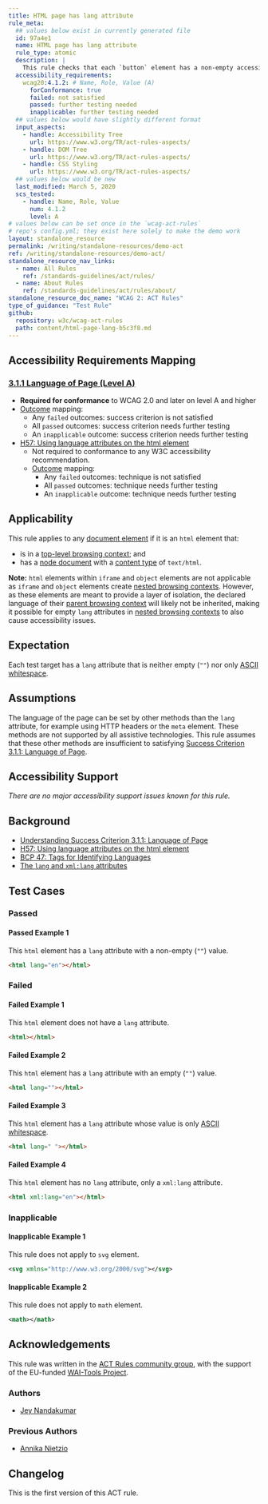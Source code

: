 ```yaml
---
title: HTML page has lang attribute
rule_meta:
  ## values below exist in currently generated file
  id: 97a4e1
  name: HTML page has lang attribute
  rule_type: atomic
  description: |
    This rule checks that each `button` element has a non-empty accessible name.
  accessibility_requirements:
    wcag20:4.1.2: # Name, Role, Value (A)
      forConformance: true
      failed: not satisfied
      passed: further testing needed
      inapplicable: further testing needed
  ## values below would have slightly different format
  input_aspects:
    - handle: Accessibility Tree
      url: https://www.w3.org/TR/act-rules-aspects/
    - handle: DOM Tree
      url: https://www.w3.org/TR/act-rules-aspects/
    - handle: CSS Styling
      url: https://www.w3.org/TR/act-rules-aspects/
  ## values below would be new 
  last_modified: March 5, 2020 
  scs_tested:
    - handle: Name, Role, Value
      num: 4.1.2
      level: A
# values below can be set once in the `wcag-act-rules` 
# repo's config.yml; they exist here solely to make the demo work
layout: standalone_resource
permalink: /writing/standalone-resources/demo-act
ref: /writing/standalone-resources/demo-act/
standalone_resource_nav_links:
  - name: All Rules
    ref: /standards-guidelines/act/rules/
  - name: About Rules
    ref: /standards-guidelines/act/rules/about/
standalone_resource_doc_name: "WCAG 2: ACT Rules"
type_of_guidance: "Test Rule"
github:
  repository: w3c/wcag-act-rules
  path: content/html-page-lang-b5c3f8.md
---
```


<!--<details class="chooser">
  <summary class="button chooser__button button-secondary">Version
  <svg xmlns="http://www.w3.org/2000/svg" width="24" height="24" viewBox="0 0 24 24" fill="none" stroke="currentColor" stroke-width="2" stroke-linecap="round" stroke-linejoin="round" class="feather feather-chevron-down"><polyline points="6 9 12 15 18 9"></polyline></svg>
  </summary>
  <div class="chooser__popout">
    <ul class="chooser__list">
        <li><a href="#">May 26, 2021</a> (Draft)</li>
        <li>March 5, 2020 (current)</li>
        <li><a href="#">February 21, 2019</a></li>
        <li><a href="#">February 21, 2019</a></li>
    </ul>
  </div>
</details>

<style>
.chooser {
  position: relative;
  float: right;
  margin-top: 1em;
}
.chooser__button svg {
  margin-left: .5em;
}
.chooser__popout {
  position: absolute;
  width: 12em;
  right: -0.75em;
  top: 2.9em;
  padding: 1em;
  background: white;
  border: 1px solid var(--line-grey);
  box-shadow: 0px 0px 6px -4px var(--off-black);
}
.chooser__popout::before,
.chooser__popout::after {
  content: '';
  display: block;
  width: 0;
  height: 0;
  border-left: .5em solid transparent;
  border-right: .5em solid transparent;
  border-bottom: .5em solid transparent;
  position: absolute;
  right: 1em;
}
.chooser__popout::before {
  border-bottom-color: var(--line-grey);
  top: -.5em;
}
.chooser__popout::after {
  border-bottom-color: white;
  top: -.4em;
}
.chooser__list {
  margin: 0;
  padding: 0;
  list-style: none;
}
  .chooser__list li {
    margin: 0.5em 0;
    padding: 0.5em 0;
  }
</style>-->

## Accessibility Requirements Mapping

### [3.1.1 Language of Page (Level A)](https://www.w3.org/TR/WCAG21/#language-of-page)

- **Required for conformance** to WCAG 2.0 and later on level A and higher
- [Outcome](#outcome) mapping:
    - Any `failed` outcomes: success criterion is not satisfied
    - All `passed` outcomes: success criterion needs further testing
    - An `inapplicable` outcome: success criterion needs further testing
- [H57: Using language attributes on the html element](https://www.w3.org/WAI/WCAG21/Techniques/html/H57)
    - Not required to conformance to any W3C accessibility recommendation.
    - [Outcome](#outcome) mapping:
        - Any `failed` outcomes: technique is not satisfied
        - All `passed` outcomes: technique needs further testing
        - An `inapplicable` outcome: technique needs further testing

## Applicability

This rule applies to any [document element](https://dom.spec.whatwg.org/#document-element) if it is an `html` element that:

- is in a [top-level browsing context](https://html.spec.whatwg.org/#top-level-browsing-context); and
- has a [node document](https://dom.spec.whatwg.org/#concept-node-document) with a [content type](https://dom.spec.whatwg.org/#concept-document-content-type) of `text/html`.

**Note:** `html` elements within `iframe` and `object` elements are not applicable as `iframe` and `object` elements create [nested browsing contexts](https://html.spec.whatwg.org/#nested-browsing-context). However, as these elements are meant to provide a layer of isolation, the declared language of their [parent browsing context](https://html.spec.whatwg.org/#parent-browsing-context) will likely not be inherited, making it possible for empty `lang` attributes in [nested browsing contexts](https://html.spec.whatwg.org/#nested-browsing-context) to also cause accessibility issues.

## Expectation

Each test target has a `lang` attribute that is neither empty (`""`) nor only [ASCII whitespace](https://infra.spec.whatwg.org/#ascii-whitespace).

## Assumptions

The language of the page can be set by other methods than the `lang` attribute, for example using HTTP headers or the `meta` element. These methods are not supported by all assistive technologies. This rule assumes that these other methods are insufficient to satisfying [Success Criterion 3.1.1: Language of Page](https://www.w3.org/TR/WCAG21/#language-of-page).

## Accessibility Support

_There are no major accessibility support issues known for this rule._

## Background

- [Understanding Success Criterion 3.1.1: Language of Page](https://www.w3.org/WAI/WCAG21/Understanding/language-of-page.html)
- [H57: Using language attributes on the html element](https://www.w3.org/WAI/WCAG21/Techniques/html/H57)
- [BCP 47: Tags for Identifying Languages](https://www.ietf.org/rfc/bcp/bcp47.txt)
- [The `lang` and `xml:lang` attributes](https://html.spec.whatwg.org/multipage/dom.html#the-lang-and-xml:lang-attributes)

## Test Cases

### Passed

#### Passed Example 1

This `html` element has a `lang` attribute with a non-empty (`""`) value.

```html
<html lang="en"></html>
```

### Failed

#### Failed Example 1

This `html` element does not have a `lang` attribute.

```html
<html></html>
```

#### Failed Example 2

This `html` element has a `lang` attribute with an empty (`""`) value.

```html
<html lang=""></html>
```

#### Failed Example 3

This `html` element has a `lang` attribute whose value is only [ASCII whitespace](https://infra.spec.whatwg.org/#ascii-whitespace).

```html
<html lang=" "></html>
```

#### Failed Example 4

This `html` element has no `lang` attribute, only a `xml:lang` attribute.

```html
<html xml:lang="en"></html>
```

### Inapplicable

#### Inapplicable Example 1

This rule does not apply to `svg` element.

```svg
<svg xmlns="http://www.w3.org/2000/svg"></svg>
```

#### Inapplicable Example 2

This rule does not apply to `math` element.

```xml
<math></math>
```

## Acknowledgements

This rule was written in the [ACT Rules community group](https://w3.org/community/act-r/), 
with the support of the EU-funded [WAI-Tools Project](https://www.w3.org/WAI/about/projects/wai-tools/).

### Authors

- [Jey Nandakumar](https://github.com/jkodu)

### Previous Authors

- [Annika Nietzio](https://github.com/annika-FTB)

## Changelog

This is the first version of this ACT rule.

